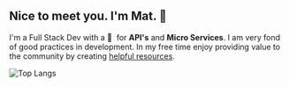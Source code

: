 ## Nice to meet you. I'm Mat. :wave:

I'm a Full Stack Dev with a :blue_heart: &nbsp;for **API's** and **Micro Services**. 
I am very fond of good practices in development. In my free time enjoy providing value to the community by creating [helpful resources](/works.md).

![Top Langs](https://github-readme-stats.vercel.app/api/top-langs/?username=hi-matbub&layout=compact)
